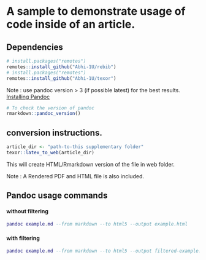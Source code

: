 # A sample to demonstrate usage of code inside of an article.


## Dependencies

```R
# install.packages("remotes")
remotes::install_github("Abhi-1U/rebib")
# install.packages("remotes")
remotes::install_github("Abhi-1U/texor")
```
Note : use pandoc version > 3 (if possible latest) for the best results. [Installing Pandoc](https://pandoc.org/installing.html)

```R
# To check the version of pandoc
rmarkdown::pandoc_version()
```

## conversion instructions.

```R
article_dir <- "path-to-this supplementary folder"
texor::latex_to_web(article_dir)
```

This will create HTML/Rmarkdown version of the file in web folder.

Note : A Rendered PDF and HTML file is also included.

## Pandoc usage commands

#### without filtering  

```lua
pandoc example.md --from markdown --to html5 --output example.html
```

#### with filtering

```lua
pandoc example.md --from markdown --to html5 --output filtered-example.html --lua-filter image_numbering_filter.lua
```
